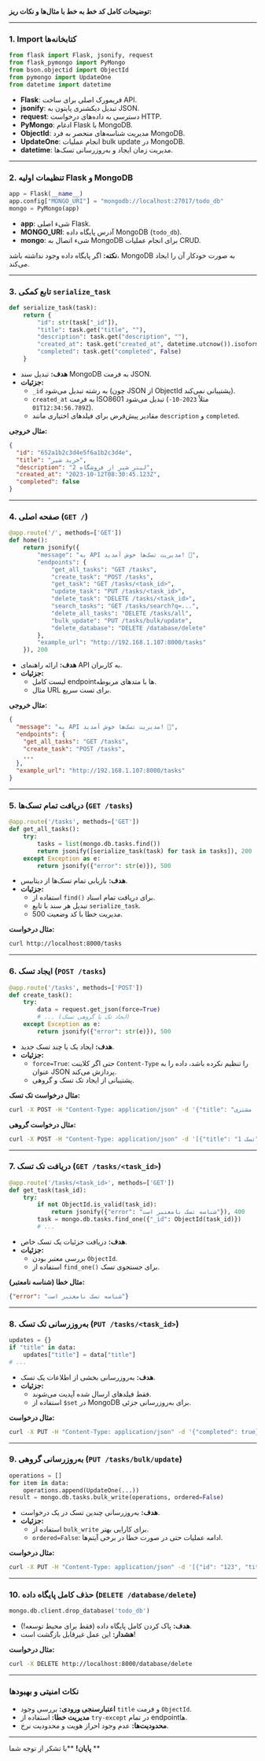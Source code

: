 **توضیحات کامل کد خط به خط با مثال‌ها و نکات ریز:**

---

### **1. Import کتابخانه‌ها**
```python
from flask import Flask, jsonify, request
from flask_pymongo import PyMongo
from bson.objectid import ObjectId
from pymongo import UpdateOne
from datetime import datetime
```
- **Flask**: فریمورک اصلی برای ساخت API.
- **jsonify**: تبدیل دیکشنری پایتون به JSON.
- **request**: دسترسی به داده‌های درخواست HTTP.
- **PyMongo**: ادغام Flask با MongoDB.
- **ObjectId**: مدیریت شناسه‌های منحصر به فرد MongoDB.
- **UpdateOne**: انجام عملیات bulk update در MongoDB.
- **datetime**: مدیریت زمان ایجاد و به‌روزرسانی تسک‌ها.

---

### **2. تنظیمات اولیه Flask و MongoDB**
```python
app = Flask(__name__)
app.config["MONGO_URI"] = "mongodb://localhost:27017/todo_db"
mongo = PyMongo(app)
```
- **app**: شیء اصلی Flask.
- **MONGO_URI**: آدرس پایگاه داده MongoDB (`todo_db`).
- **mongo**: شیء اتصال به MongoDB برای انجام عملیات CRUD.

**نکته:** اگر پایگاه داده وجود نداشته باشد، MongoDB به صورت خودکار آن را ایجاد می‌کند.

---

### **3. تابع کمکی `serialize_task`**
```python
def serialize_task(task):
    return {
        "id": str(task["_id"]),
        "title": task.get("title", ""),
        "description": task.get("description", ""),
        "created_at": task.get("created_at", datetime.utcnow()).isoformat(),
        "completed": task.get("completed", False)
    }
```
- **هدف:** تبدیل سند MongoDB به فرمت JSON.
- **جزئیات:**
  - `_id` به رشته تبدیل می‌شود (چون JSON از ObjectId پشتیبانی نمی‌کند).
  - `created_at` به فرمت ISO8601 تبدیل می‌شود (مثلاً `2023-10-01T12:34:56.789Z`).
  - مقادیر پیش‌فرض برای فیلدهای اختیاری مانند `description` و `completed`.

**مثال خروجی:**
```json
{
  "id": "652a1b2c3d4e5f6a1b2c3d4e",
  "title": "خرید شیر",
  "description": "2 لیتر شیر از فروشگاه",
  "created_at": "2023-10-12T08:30:45.123Z",
  "completed": false
}
```

---

### **4. صفحه اصلی (`GET /`)**
```python
@app.route('/', methods=['GET'])
def home():
    return jsonify({
        "message": "به API مدیریت تسک‌ها خوش آمدید! 🎉",
        "endpoints": {
            "get_all_tasks": "GET /tasks",
            "create_task": "POST /tasks",
            "get_task": "GET /tasks/<task_id>",
            "update_task": "PUT /tasks/<task_id>",
            "delete_task": "DELETE /tasks/<task_id>",
            "search_tasks": "GET /tasks/search?q=...",
            "delete_all_tasks": "DELETE /tasks/all",
            "bulk_update": "PUT /tasks/bulk/update",
            "delete_database": "DELETE /database/delete"
        },
        "example_url": "http://192.168.1.107:8000/tasks"
    }), 200
```
- **هدف:** ارائه راهنمای API به کاربران.
- **جزئیات:**
  - لیست کامل endpointها با متدهای مربوطه.
  - مثال URL برای تست سریع.

**مثال خروجی:**
```json
{
  "message": "به API مدیریت تسک‌ها خوش آمدید! 🎉",
  "endpoints": {
    "get_all_tasks": "GET /tasks",
    "create_task": "POST /tasks",
    ...
  },
  "example_url": "http://192.168.1.107:8000/tasks"
}
```

---

### **5. دریافت تمام تسک‌ها (`GET /tasks`)**
```python
@app.route('/tasks', methods=['GET'])
def get_all_tasks():
    try:
        tasks = list(mongo.db.tasks.find())
        return jsonify([serialize_task(task) for task in tasks]), 200
    except Exception as e:
        return jsonify({"error": str(e)}), 500
```
- **هدف:** بازیابی تمام تسک‌ها از دیتابیس.
- **جزئیات:**
  - استفاده از `find()` برای دریافت تمام اسناد.
  - تبدیل هر سند با تابع `serialize_task`.
  - مدیریت خطا با کد وضعیت 500.

**مثال درخواست:**
```bash
curl http://localhost:8000/tasks
```

---

### **6. ایجاد تسک (`POST /tasks`)**
```python
@app.route('/tasks', methods=['POST'])
def create_task():
    try:
        data = request.get_json(force=True)
        # ... (ایجاد تک یا گروهی تسک)
    except Exception as e:
        return jsonify({"error": str(e)}), 500
```
- **هدف:** ایجاد یک یا چند تسک جدید.
- **جزئیات:**
  - `force=True`: حتی اگر کلاینت `Content-Type` را تنظیم نکرده باشد، داده را به عنوان JSON پردازش می‌کند.
  - پشتیبانی از ایجاد تک تسک و گروهی.

**مثال درخواست تک تسک:**
```bash
curl -X POST -H "Content-Type: application/json" -d '{"title": "تماس با مشتری"}' http://localhost:8000/tasks
```

**مثال درخواست گروهی:**
```bash
curl -X POST -H "Content-Type: application/json" -d '[{"title": "تسک 1"}, {"title": "تسک 2"}]' http://localhost:8000/tasks
```

---

### **7. دریافت تک تسک (`GET /tasks/<task_id>`)**
```python
@app.route('/tasks/<task_id>', methods=['GET'])
def get_task(task_id):
    try:
        if not ObjectId.is_valid(task_id):
            return jsonify({"error": "شناسه تسک نامعتبر است"}), 400
        task = mongo.db.tasks.find_one({"_id": ObjectId(task_id)})
        # ...
```
- **هدف:** دریافت جزئیات یک تسک خاص.
- **جزئیات:**
  - بررسی معتبر بودن `ObjectId`.
  - استفاده از `find_one()` برای جستجوی تسک.

**مثال خطا (شناسه نامعتبر):**
```json
{"error": "شناسه تسک نامعتبر است"}
```

---

### **8. به‌روزرسانی تک تسک (`PUT /tasks/<task_id>`)**
```python
updates = {}
if "title" in data:
    updates["title"] = data["title"]
# ...
```
- **هدف:** به‌روزرسانی بخشی از اطلاعات یک تسک.
- **جزئیات:**
  - فقط فیلدهای ارسال شده آپدیت می‌شوند.
  - استفاده از `$set` در MongoDB برای به‌روزرسانی جزئی.

**مثال درخواست:**
```bash
curl -X PUT -H "Content-Type: application/json" -d '{"completed": true}' http://localhost:8000/tasks/1234567890ab
```

---

### **9. به‌روزرسانی گروهی (`PUT /tasks/bulk/update`)**
```python
operations = []
for item in data:
    operations.append(UpdateOne(...))
result = mongo.db.tasks.bulk_write(operations, ordered=False)
```
- **هدف:** به‌روزرسانی چندین تسک در یک درخواست.
- **جزئیات:**
  - استفاده از `bulk_write` برای کارایی بهتر.
  - `ordered=False`: ادامه عملیات حتی در صورت خطا در برخی آیتم‌ها.

**مثال درخواست:**
```bash
curl -X PUT -H "Content-Type: application/json" -d '[{"id": "123", "title": "تسک جدید"}, {"id": "456", "completed": true}]' http://localhost:8000/tasks/bulk/update
```

---

### **10. حذف کامل پایگاه داده (`DELETE /database/delete`)**
```python
mongo.db.client.drop_database('todo_db')
```
- **هدف:** پاک کردن کامل پایگاه داده (فقط برای محیط توسعه!).
- **هشدار:** این عمل غیرقابل بازگشت است!

**مثال درخواست:**
```bash
curl -X DELETE http://localhost:8000/database/delete
```

---

### **نکات امنیتی و بهبودها**
- **اعتبارسنجی ورودی:** بررسی وجود `title` و فرمت `ObjectId`.
- **مدیریت خطا:** استفاده از `try-except` در تمام endpointها.
- **محدودیت‌ها:** عدم وجود احراز هویت و محدودیت نرخ.

---

**پایان!** 
**با تشکر از توجه شما **
